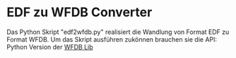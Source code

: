 # EDF zu WFDB Converter
Das Python Skript "edf2wfdb.py" realisiert die Wandlung von Format EDF zu Format WFDB.
Um das Skript ausführen zukönnen brauchen sie die API: Python Version der [WFDB Lib](https://wfdb.readthedocs.io/en/latest/installation.html)
